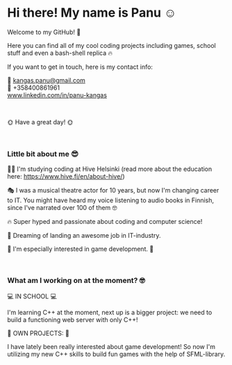 # Hi there! My name is Panu ☺️  

Welcome to my GitHub! 👋    

Here you can find all of my cool coding projects including games, school stuff and even a bash-shell replica 🔥


If you want to get in touch, here is my contact info:  

📧 kangas.panu@gmail.com  
📱 +358400861961  
www.linkedin.com/in/panu-kangas  

<br/>
  
🌞 Have a great day! 🌞

<br/>


### Little bit about me 😎

👨‍🎓 I'm studying coding at Hive Helsinki (read more about the education here: https://www.hive.fi/en/about-hive/)  
  
🎭 I was a musical theatre actor for 10 years, but now I'm changing career to IT. You might have heard my voice listening to audio books in Finnish, since I've narrated over 100 of them 🤓

🔥 Super hyped and passionate about coding and computer science! 

🤩 Dreaming of landing an awesome job in IT-industry. 

👾 I'm especially interested in game development. 👾

<br/>  


### What am I working on at the moment? 🤓

💻 IN SCHOOL 💻

I'm learning C++ at the moment, next up is a bigger project: we need to build a functioning web server with only C++!


🌱 OWN PROJECTS: 🌱

I have lately been really interested about game development! So now I'm utilizing my new C++ skills to build fun games with the help of SFML-library.
